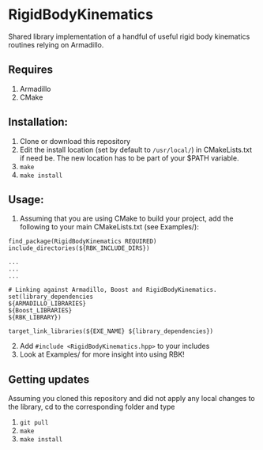 # RigidBodyKinematics
Shared library implementation of a handful of useful rigid body kinematics routines relying on Armadillo.

## Requires
1. Armadillo
2. CMake


## Installation: 

1. Clone or download this repository 
2. Edit the install location (set by default to `/usr/local/`) in CMakeLists.txt if need be. The new location has to be part of your $PATH variable.
3. `make`
4. `make install`

## Usage:
1. Assuming that you are using CMake to build your project, add the following to your main CMakeLists.txt (see Examples/): 

```
find_package(RigidBodyKinematics REQUIRED)
include_directories(${RBK_INCLUDE_DIRS})

...
...
...

# Linking against Armadillo, Boost and RigidBodyKinematics.
set(library_dependencies
${ARMADILLO_LIBRARIES}
${Boost_LIBRARIES}
${RBK_LIBRARY})

target_link_libraries(${EXE_NAME} ${library_dependencies})

```
2. Add `#include <RigidBodyKinematics.hpp>` to your includes
3. Look at Examples/ for more insight into using RBK!

## Getting updates
Assuming you cloned this repository and did not apply any local changes to the library, cd to the corresponding folder
and type
1. `git pull`
2. `make`
3. `make install`





